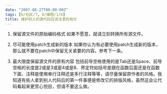 ```yaml
---
date: "2007-08-27T00:00:00Z"
tags: [b/社区/7, b/编程/1/b]
title: 维护别人的源代码应该注意的地方
---
```


1. 保留源文件的原始编码格式
   如果不愿意，就请立刻转换所有源文件。

2. 尽可能使用patch生成新的版本
   如果你认为有必要使用patch生成新的版本，那么就不要在patch中保留无关紧要的内容。参考下一条。

3. 最大限度保留源文件的原有内容
   包括前导空格使用的是Tab还是Space、前导空格的长度是2或是3或是4或是8、界定符如括号是跟在函数后面还是在函数下面、注释是使用单行注释还是多行注释等等，请尽量保留原作者的风格。我知道有些人拿到别人代码后的第一件事便是修改它的排版风格，虽然这会让代码看起来更赏心悦目，但请不要这么做。 
